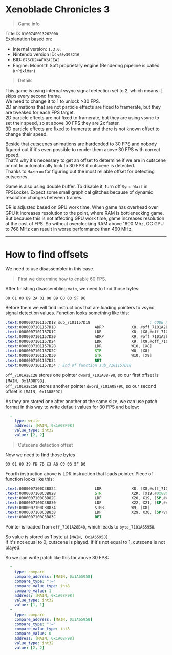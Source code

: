 # Xenoblade Chronicles 3

> Game info

TitleID: `010074F013262000`<br>
Explanation based on:
- Internal version: `1.3.0`, 
- Nintendo version ID: `v6`/`v393216`
- BID: `B76CD24AF02ACEA2`
- Engine: Monolith Soft proprietary engine (Rendering pipeline is called `DrPixlMan`)

> Details

This game is using internal vsync signal detection set to 2, which means it skips every second frame. <br>
We need to change it to 1 to unlock >30 FPS. <br>
2D animations that are not particle effects are fixed to framerate, but they are tweaked for each FPS target.<br>
2D particle effects are not fixed to framerate, but they are using vsync to set their speed, so at above 30 FPS they are 2x faster.<br>
3D particle effects are fixed to framerate and there is not known offset to change their speed.<br>

Beside that cutscenes animations are hardcoded to 30 FPS and nobody figured out if it's even possible to render them above 30 FPS with correct speed.<br>
That's why it's necessary to get an offset to determine if we are in cutscene or not to automatically lock to 30 FPS if cutscene is detected.<br>
Thanks to `Hazerou` for figuring out the most reliable offset for detecting cutscenes.

Game is also using double buffer. To disable it, turn off `Sync Wait` in FPSLocker. Expect some small graphical glitches because of dynamic resolution changes between frames.

DR is adjusted based on GPU work time. When game has overhead over GPU it increases resolution to the point, where RAM is bottlenecking game. But because this is not affecting GPU work time, game increases resolution at the cost of FPS. So without overclocking RAM above 1600 Mhz, OC GPU to 768 MHz can result in worse performance than 460 MHz.

---

# How to find offsets

We need to use disassembler in this case. 

> First we determine how to enable 60 FPS.

After finishing disassembling `main`, we need to find those bytes:
```
00 01 00 B9 2A 01 00 B9 C0 03 5F D6
```

Before them we will find instructions that are loading pointers to vsync signal detection values. Function looks something like this:
```asm
.text:0000007101157D18 sub_7101157D18                          ; CODE XREF: sub_7101192BC4+14↓p
.text:0000007101157D18                 ADRP            X8, #off_7101A2EC28@PAGE
.text:0000007101157D1C                 LDR             X8, [X8,#off_7101A2EC28@PAGEOFF]
.text:0000007101157D20                 ADRP            X9, #off_7101A2EC50@PAGE
.text:0000007101157D24                 LDR             X9, [X9,#off_7101A2EC50@PAGEOFF]
.text:0000007101157D28                 LDR             W10, [X8]
.text:0000007101157D2C                 STR             W0, [X8]
.text:0000007101157D30                 STR             W10, [X9]
.text:0000007101157D34                 RET
.text:0000007101157D34 ; End of function sub_7101157D18
```

`off_7101A2EC28` stores one pointer `dword_7101A08F98`, so our first offset is `[MAIN, 0x1A08F98]`.<br>
`off_7101A2EC50` stores another pointer `dword_7101A08F9C`, so our second offset is `[MAIN, 0x1A08F9C]`

As they are stored one after another at the same size, we can use patch format in this way to write default values for 30 FPS and below:
```yaml
  -
    type: write
    address: [MAIN, 0x1A08F98]
    value_type: int32
    value: [2, 2]
```

> Cutscene detection offset

Now we need to find those bytes
```
09 01 00 39 FD 7B C3 A8 C0 03 5F D6
```

Fourth instruction above is LDR instruction that loads pointer. Piece of function looks like this:
```asm
.text:0000007100C3B824                 LDR             X8, [X8,#off_7101A28B40@PAGEOFF]
.text:0000007100C3B828                 STR             XZR, [X19,#0x8B0]
.text:0000007100C3B82C                 LDP             X20, X19, [SP,#var_s20]
.text:0000007100C3B830                 LDP             X22, X21, [SP,#var_s10]
.text:0000007100C3B834                 STRB            W9, [X8]
.text:0000007100C3B838                 LDP             X29, X30, [SP+var_s0],#0x30
.text:0000007100C3B83C                 RET
```


 Pointer is loaded from `off_7101A28B40`, which leads to `byte_7101A65958`.


So value is stored as 1 byte at `[MAIN, 0x1A65958]`.<br>
If it's not equal to 0, cutscene is played. If it's not equal to 1, cutscene is not played.

So we can write patch like this for above 30 FPS:
```yaml
  -
    type: compare
    compare_address: [MAIN, 0x1A65958]
    compare_type: "!="
    compare_value_type: int8
    compare_value: 1
    address: [MAIN, 0x1A08F98]
    value_type: int32
    value: [1, 1]
  -
    type: compare
    compare_address: [MAIN, 0x1A65958]
    compare_type: "!="
    compare_value_type: int8
    compare_value: 0
    address: [MAIN, 0x1A08F98]
    value_type: int32
    value: [2, 2]
```
